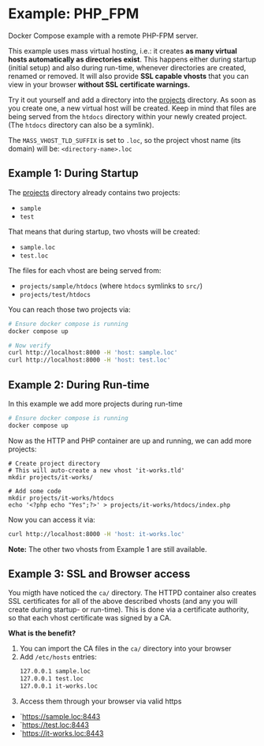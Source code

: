 # Example: PHP_FPM

Docker Compose example with a remote PHP-FPM server.

This example uses mass virtual hosting, i.e.: it creates **as many virtual hosts automatically as directories exist**.
This happens either during startup (initial setup) and also during run-time, whenever directories are created, renamed or removed.
It will also provide **SSL capable vhosts** that you can view in your browser **without SSL certificate warnings.**


Try it out yourself and add a directory into the [projects](projects/) directory. As soon as you create one, a new virtual host will be created. Keep in mind that files are being served from the `htdocs` directory within your newly created project. (The `htdocs` directory can also be a symlink).

The `MASS_VHOST_TLD_SUFFIX` is set to `.loc`, so the project vhost name (its domain) will be: `<directory-name>.loc`

## Example 1: During Startup

The [projects](projects/) directory already contains two projects:
  * `sample`
  * `test`

That means that during startup, two vhosts will be created:
  * `sample.loc`
  * `test.loc`

The files for each vhost are being served from:
  * `projects/sample/htdocs` (where `htdocs` symlinks to `src/`)
  * `projects/test/htdocs`

You can reach those two projects via:
```bash
# Ensure docker compose is running
docker compose up

# Now verify
curl http://localhost:8000 -H 'host: sample.loc'
curl http://localhost:8000 -H 'host: test.loc'
```

## Example 2: During Run-time

In this example we add more projects during run-time
```bash
# Ensure docker compose is running
docker compose up
```

Now as the HTTP and PHP container are up and running, we can add more projects:
```
# Create project directory
# This will auto-create a new vhost 'it-works.tld'
mkdir projects/it-works/

# Add some code
mkdir projects/it-works/htdocs
echo '<?php echo "Yes";?>' > projects/it-works/htdocs/index.php
```
Now you can access it via:
```bash
curl http://localhost:8000 -H 'host: it-works.loc'
```

**Note:** The other two vhosts from Example 1 are still available.


## Example 3: SSL and Browser access

You migth have noticed the `ca/` directory. The HTTPD container also creates SSL certificates for all of the above described vhosts (and any you will create during startup- or run-time).
This is done via a certificate authority, so that each vhost certificate was signed by a CA.

**What is the benefit?**

1. You can import the CA files in the `ca/` directory into your browser
2. Add `/etc/hosts` entries:
    ```bash
    127.0.0.1 sample.loc
    127.0.0.1 test.loc
    127.0.0.1 it-works.loc
    ```
3. Access them through your browser via valid https
  * `https://sample.loc:8443
  * `https://test.loc:8443
  * `https://it-works.loc:8443
